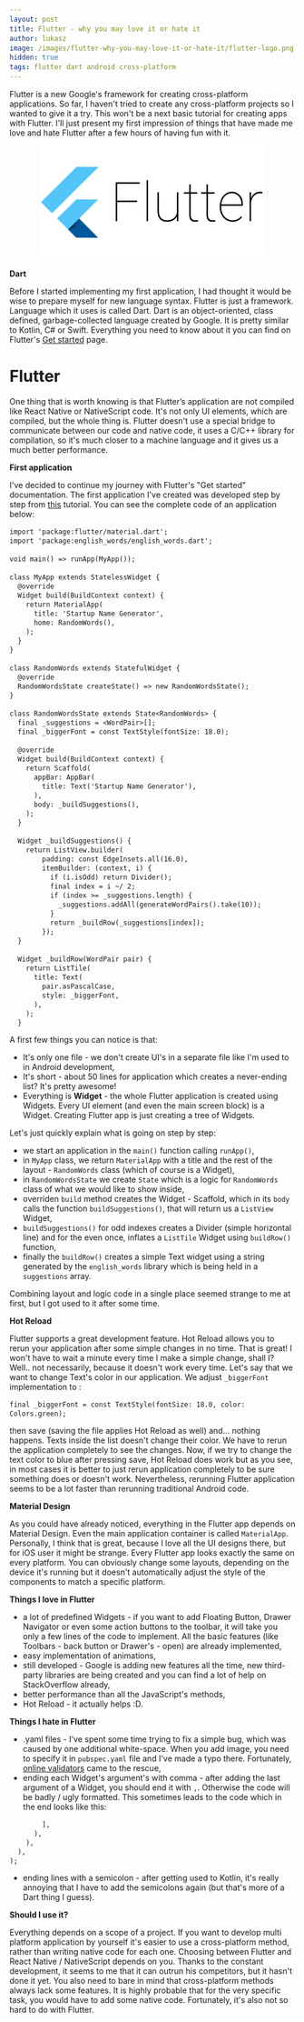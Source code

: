 ```yaml
---
layout: post
title: Flutter - why you may love it or hate it
author: lukasz
image: /images/flutter-why-you-may-love-it-or-hate-it/flutter-logo.png
hidden: true
tags: flutter dart android cross-platform
---
```


Flutter is a new Google's framework for creating cross-platform applications. So far, I haven't tried to create any cross-platform projects so I wanted to give it a try. This won't be a next
basic tutorial for creating apps with Flutter. I'll just present my first impression of things that have made me love and hate
Flutter after a few hours of having fun with it.
  
<p align="center">
  <img src="/images/flutter-why-you-may-love-it-or-hate-it/flutter-logo.png">
</p>

**Dart**

Before I started implementing my first application, I had thought it would be wise to prepare myself for new language syntax. 
Flutter is just a framework. Language which it uses is called Dart. Dart is an object-oriented, class defined, garbage-collected language created by Google. It is pretty similar to Kotlin, C# or Swift. Everything you need to know about it
you can find on Flutter's [Get started](https://www.dartlang.org/guides/language) page.

# Flutter #

One thing that is worth knowing is that Flutter’s application are not compiled like React Native or NativeScript code. It's not only UI elements, which are compiled, but the whole thing is. Flutter doesn't use a special bridge to communicate between
our code and native code, it uses a C/C++ library for compilation, so it's much closer to a machine language and it gives 
us a much better performance.

**First application**

I've decided to continue my journey with Flutter's "Get started" documentation. The first application I've created was
developed step by step from [this](https://flutter.io/docs/get-started/codelab) tutorial.
You can see the complete code of an application below:

```
import 'package:flutter/material.dart';
import 'package:english_words/english_words.dart';

void main() => runApp(MyApp());

class MyApp extends StatelessWidget {
  @override
  Widget build(BuildContext context) {
    return MaterialApp(
      title: 'Startup Name Generator',
      home: RandomWords(),
    );
  }
}

class RandomWords extends StatefulWidget {
  @override
  RandomWordsState createState() => new RandomWordsState();
}

class RandomWordsState extends State<RandomWords> {
  final _suggestions = <WordPair>[];
  final _biggerFont = const TextStyle(fontSize: 18.0);

  @override
  Widget build(BuildContext context) {
    return Scaffold(
      appBar: AppBar(
        title: Text('Startup Name Generator'),
      ),
      body: _buildSuggestions(),
    );
  }

  Widget _buildSuggestions() {
    return ListView.builder(
        padding: const EdgeInsets.all(16.0),
        itemBuilder: (context, i) {
          if (i.isOdd) return Divider();
          final index = i ~/ 2;
          if (index >= _suggestions.length) {
            _suggestions.addAll(generateWordPairs().take(10));
          }
          return _buildRow(_suggestions[index]);
        });
  }

  Widget _buildRow(WordPair pair) {
    return ListTile(
      title: Text(
        pair.asPascalCase,
        style: _biggerFont,
      ),
    );
  }
```

A first few things you can notice is that:

* It's only one file - we don't create UI's in a separate file like I'm used to in Android development,
* It's short - about 50 lines for application which creates a never-ending list? It's pretty awesome!
* Everything is **Widget** - the whole Flutter application is created using Widgets. Every UI element (and even the main screen block) is a Widget. Creating Flutter app is just creating a tree of Widgets.

Let's just quickly explain what is going on step by step:

- we start an application in the `main()` function calling `runApp()`,
- in `MyApp` class, we return `MaterialApp` with a title and the rest of the layout - `RandomWords` class (which of course is a Widget),
- in `RandomWordsState` we create `State` which is a logic for `RandomWords` class of what we would like to show inside,
- overriden `build` method creates the Widget - Scaffold, which in its `body` calls the function `buildSuggestions()`, 
that will return us a `ListView` Widget,
- `buildSuggestions()` for odd indexes creates a Divider (simple horizontal line) and for the even once, inflates a `ListTile` 
Widget using `buildRow()` function,
- finally the `buildRow()` creates a simple Text widget using a string generated by the `english_words` library which is 
being held in a `suggestions` array.

Combining layout and logic code in a single place seemed strange to me at first, but I got used to it after some time.

**Hot Reload**

Flutter supports a great development feature. Hot Reload allows you to rerun your application after some simple changes in 
no time. That is great! I won't have to wait a minute every time I make a simple change, shall I? Well.. not necessarily, because 
it doesn't work every time. Let's say that we want to change Text's color in our application. 
We adjust `_biggerFont` implementation to :
```
final _biggerFont = const TextStyle(fontSize: 18.0, color: Colors.green); 
```
then save (saving the file applies Hot Reload as well) and... nothing happens. Texts inside the list
doesn't change their color. We have to rerun the application completely to see the changes. 
Now, if we try to change the text color to blue after pressing save, Hot Reload does work but as you see, in most cases it is better
to just rerun application completely to be sure something does or doesn't work. Nevertheless, rerunning Flutter application 
seems to be a lot faster than rerunning traditional Android code.

**Material Design**

As you could have already noticed, everything in the Flutter app depends on Material Design. Even the main application container
is called `MaterialApp`. Personally, I think that is great, because I love all the UI designs there, but for iOS user it might
be strange. Every Flutter app looks exactly the same on every platform. You can obviously change some layouts, depending
on the device it's running but it doesn't automatically adjust the style of the components to match a specific platform.

**Things I love in Flutter**
- a lot of predefined Widgets - if you want to add Floating Button, Drawer Navigator or even some action buttons to the toolbar,
it will take you only a few lines of the code to implement. All the basic features (like Toolbars - back button or 
Drawer's - open) are already implemented, 
- easy implementation of animations,
- still developed - Google is adding new features all the time, new third-party libraries are being created and you can
find a lot of help on StackOverflow already,
- better performance than all the JavaScript's methods,
- Hot Reload - it actually helps :D.

**Things I hate in Flutter**
- .yaml files - I've spent some time trying to fix a simple bug, which was caused by one additional white-space. 
When you add image, you need to specify it in `pubspec.yaml` file and I've made a typo there. Fortunately, [online validators](http://www.yamllint.com/) came to the rescue,
- ending each Widget's argument's with comma - after adding the last argument of a Widget, you should end it with `,`. 
Otherwise the code will be badly / ugly formatted. This sometimes leads to the code which in the end looks like this:
```
        ],
      ),
    ),
  ),
);
```
- ending lines with a semicolon - after getting used to Kotlin, it's really annoying that I have to add the semicolons again (but that's more of a Dart thing I guess).

**Should I use it?**

Everything depends on a scope of a project. If you want to develop multi platform application by yourself it's easier to use
a cross-platform method, rather than writing native code for each one. Choosing between Flutter and React Native / NativeScript depends on you. Thanks to the constant development, it seems to me that it can outrun his competitors, but it hasn't done it yet.
You also need to bare in mind that cross-platform methods always lack some features. It is highly probable that for the
very specific task, you would have to add some native code. Fortunately, it's also not so hard to do with Flutter. 



